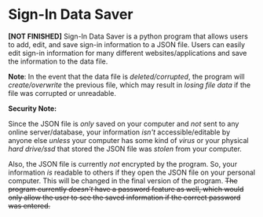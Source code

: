 # Sign-In Data Saver
**[NOT FINISHED]**
Sign-In Data Saver is a python program that allows users to add, edit, and save sign-in information to a JSON file. Users can easily edit sign-in information for many different websites/applications and save the information to the data file.

**Note**: In the event that the data file is *deleted/corrupted*, the program will *create/overwrite* the previous file, which may result in *losing file data* if the file was corrupted or unreadable.

**Security Note:**

Since the JSON file is *only* saved on your computer and *not* sent to any online server/database, your information *isn't* accessible/editable by anyone else *unless* your computer has some kind of *virus* or your physical *hard drive/ssd* that stored the JSON file was *stolen* from your computer.

Also, the JSON file is currently *not* encrypted by the program. So, your information *is* readable to others if they open the JSON file on your personal computer. This will be changed in the final version of the program. ~~The program currently *doesn't* have a password feature as well, which would only allow the user to see the saved information if the correct password was entered.~~
